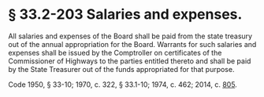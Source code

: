# § 33.2-203 Salaries and expenses.

<p>All salaries and expenses of the Board shall be paid from the state treasury out of the annual appropriation for the Board. Warrants for such salaries and expenses shall be issued by the Comptroller on certificates of the Commissioner of Highways to the parties entitled thereto and shall be paid by the State Treasurer out of the funds appropriated for that purpose.</p><p>Code 1950, § 33-10; 1970, c. 322, § 33.1-10; 1974, c. 462; 2014, c. <a href='http://lis.virginia.gov/cgi-bin/legp604.exe?141+ful+CHAP0805'>805</a>.</p>